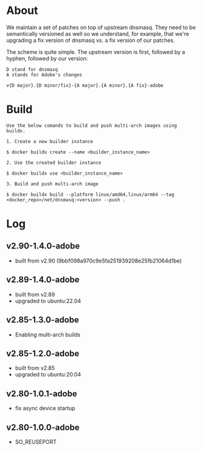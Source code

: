 # About

We maintain a set of patches on top of upstream dnsmasq. They need to be
semantically versioned as well so we understand, for example, that we're
upgrading a fix version of dnsmasq vs. a fix version of our patches.

The scheme is quite simple. The upstream version is first, followed by a hyphen,
followed by our version:

```
D stand for dnsmasq
A stands for Adobe's changes

v{D major}.{D minor/fix}-{A major}.{A minor}.{A fix}-adobe
```
# Build
```commandline
Use the below comands to build and push multi-arch images using buildx.

1. Create a new builder instance

$ docker buildx create --name <builder_instance_name>

2. Use the created builder instance

$ docker buildx use <builder_instance_name>

3. Build and push multi-arch image

$ docker buildx build --platform linux/amd64,linux/arm64 --tag <docker_repo>/net/dnsmasq:<version> --push .
```

# Log

## v2.90-1.4.0-adobe

- built from v2.90 (9bbf098a970c9e5fa251939208e25fb21064d1be)


## v2.89-1.4.0-adobe

- built from v2.89
- upgraded to ubuntu:22.04

## v2.85-1.3.0-adobe

- Enabling multi-arch builds

## v2.85-1.2.0-adobe

- built from v2.85
- upgraded to ubuntu:20.04

## v2.80-1.0.1-adobe

- fix async device startup

## v2.80-1.0.0-adobe

- SO_REUSEPORT

